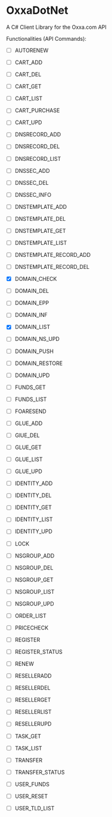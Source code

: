 OxxaDotNet
==========

A C# Client Library for the Oxxa.com API

Functionalities (API Commands):

- [ ] AUTORENEW
- [ ] CART_ADD
- [ ] CART_DEL
- [ ] CART_GET
- [ ] CART_LIST
- [ ] CART_PURCHASE
- [ ] CART_UPD
- [ ] DNSRECORD_ADD
- [ ] DNSRECORD_DEL
- [ ] DNSRECORD_LIST
- [ ] DNSSEC_ADD
- [ ] DNSSEC_DEL
- [ ] DNSSEC_INFO
- [ ] DNSTEMPLATE_ADD
- [ ] DNSTEMPLATE_DEL
- [ ] DNSTEMPLATE_GET
- [ ] DNSTEMPLATE_LIST
- [ ] DNSTEMPLATE_RECORD_ADD
- [ ] DNSTEMPLATE_RECORD_DEL
- [x] DOMAIN_CHECK
- [ ] DOMAIN_DEL
- [ ] DOMAIN_EPP
- [ ] DOMAIN_INF
- [x] DOMAIN_LIST
- [ ] DOMAIN_NS_UPD
- [ ] DOMAIN_PUSH
- [ ] DOMAIN_RESTORE
- [ ] DOMAIN_UPD
- [ ] FUNDS_GET
- [ ] FUNDS_LIST
- [ ] FOARESEND
- [ ] GLUE_ADD
- [ ] GlUE_DEL
- [ ] GLUE_GET
- [ ] GLUE_LIST
- [ ] GLUE_UPD
- [ ] IDENTITY_ADD
- [ ] IDENTITY_DEL
- [ ] IDENTITY_GET
- [ ] IDENTITY_LIST
- [ ] IDENTITY_UPD
- [ ] LOCK
- [ ] NSGROUP_ADD
- [ ] NSGROUP_DEL
- [ ] NSGROUP_GET
- [ ] NSGROUP_LIST
- [ ] NSGROUP_UPD
- [ ] ORDER_LIST
- [ ] PRICECHECK
- [ ] REGISTER
- [ ] REGISTER_STATUS
- [ ] RENEW
- [ ] RESELLERADD
- [ ] RESELLERDEL
- [ ] RESELLERGET
- [ ] RESELLERLIST
- [ ] RESELLERUPD
- [ ] TASK_GET
- [ ] TASK_LIST
- [ ] TRANSFER
- [ ] TRANSFER_STATUS
- [ ] USER_FUNDS
- [ ] USER_RESET
- [ ] USER_TLD_LIST

